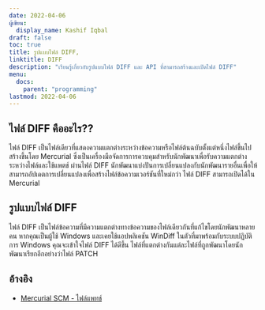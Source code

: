 ```yaml
---
date: 2022-04-06
ผู้เขียน:
  display_name: Kashif Iqbal
draft: false
toc: true
title: รูปแบบไฟล์ DIFF,
linktitle: DIFF
description: "เรียนรู้เกี่ยวกับรูปแบบไฟล์ DIFF และ API ที่สามารถสร้างและเปิดไฟล์ DIFF"
menu:
  docs:
    parent: "programming"
lastmod: 2022-04-06
---
```


## ไฟล์ DIFF คืออะไร??

ไฟล์ DIFF เป็นไฟล์เดียวที่แสดงความแตกต่างระหว่างข้อความหรือไฟล์ต้นฉบับตั้งแต่หนึ่งไฟล์ขึ้นไป สร้างขึ้นโดย Mercurial ซึ่งเป็นเครื่องมือจัดการการควบคุมสำหรับนักพัฒนาเพื่อรับความแตกต่างระหว่างไฟล์และใช้แพตช์ ผ่านไฟล์ DIFF นักพัฒนาแบ่งปันการเปลี่ยนแปลงกับนักพัฒนารายอื่นเพื่อให้สามารถอัปเดตการเปลี่ยนแปลงเพื่อสร้างไฟล์ข้อความเวอร์ชันที่ใหม่กว่า ไฟล์ DIFF สามารถเปิดได้ใน Mercurial

## รูปแบบไฟล์ DIFF

ไฟล์ DIFF เป็นไฟล์ข้อความที่มีความแตกต่างทางข้อความของไฟล์เดียวกันที่แก้ไขโดยนักพัฒนาหลายคน หากคุณเป็นผู้ใช้ Windows และเคยใช้แอปพลิเคชัน WinDiff ในตัวที่มาพร้อมกับระบบปฏิบัติการ Windows คุณจะเข้าใจไฟล์ DIFF ได้ดีขึ้น ไฟล์ที่แตกต่างกันแต่ละไฟล์ที่ถูกพัฒนาโดยนักพัฒนาเรียกอีกอย่างว่าไฟล์ PATCH

## อ้างอิง ##

* [Mercurial SCM - ไฟล์แพทช์](https://www.mercurial-scm.org/wiki/PatchFile)

